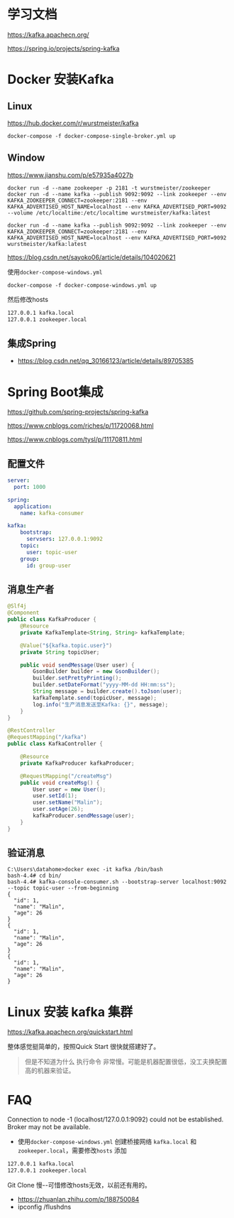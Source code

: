 # 学习文档

https://kafka.apachecn.org/

https://spring.io/projects/spring-kafka

# Docker 安装Kafka

## Linux

https://hub.docker.com/r/wurstmeister/kafka

```shell
docker-compose -f docker-compose-single-broker.yml up
```

## Window

https://www.jianshu.com/p/e57935a4027b

```shell
docker run -d --name zookeeper -p 2181 -t wurstmeister/zookeeper
docker run -d --name kafka --publish 9092:9092 --link zookeeper --env KAFKA_ZOOKEEPER_CONNECT=zookeeper:2181 --env KAFKA_ADVERTISED_HOST_NAME=localhost --env KAFKA_ADVERTISED_PORT=9092 --volume /etc/localtime:/etc/localtime wurstmeister/kafka:latest

```

```shell
docker run -d --name kafka --publish 9092:9092 --link zookeeper --env KAFKA_ZOOKEEPER_CONNECT=zookeeper:2181 --env KAFKA_ADVERTISED_HOST_NAME=localhost --env KAFKA_ADVERTISED_PORT=9092 wurstmeister/kafka:latest
```



https://blog.csdn.net/sayoko06/article/details/104020621

使用`docker-compose-windows.yml`

```shell
docker-compose -f docker-compose-windows.yml up
```

然后修改hosts

```tex
127.0.0.1 kafka.local
127.0.0.1 zookeeper.local
```



## 集成Spring

- https://blog.csdn.net/qq_30166123/article/details/89705385



# Spring Boot集成

https://github.com/spring-projects/spring-kafka

https://www.cnblogs.com/riches/p/11720068.html

https://www.cnblogs.com/tysl/p/11170811.html

## 配置文件

```yaml
server:
  port: 1000

spring:
  application:
    name: kafka-consumer

kafka:
    bootstrap:
      servsers: 127.0.0.1:9092
    topic:
      user: topic-user
    group:
      id: group-user
```



## 消息生产者

```java
@Slf4j
@Component
public class KafkaProducer {
    @Resource
    private KafkaTemplate<String, String> kafkaTemplate;

    @Value("${kafka.topic.user}")
    private String topicUser;

    public void sendMessage(User user) {
        GsonBuilder builder = new GsonBuilder();
        builder.setPrettyPrinting();
        builder.setDateFormat("yyyy-MM-dd HH:mm:ss");
        String message = builder.create().toJson(user);
        kafkaTemplate.send(topicUser, message);
        log.info("生产消息发送至Kafka: {}", message);
    }
}
```



```java
@RestController
@RequestMapping("/kafka")
public class KafkaController {

    @Resource
    private KafkaProducer kafkaProducer;

    @RequestMapping("/createMsg")
    public void createMsg() {
        User user = new User();
        user.setId(1);
        user.setName("Malin");
        user.setAge(26);
        kafkaProducer.sendMessage(user);
    }
}
```



## 验证消息

```shell
C:\Users\datahome>docker exec -it kafka /bin/bash
bash-4.4# cd bin/
bash-4.4# kafka-console-consumer.sh --bootstrap-server localhost:9092 --topic topic-user --from-beginning
{
  "id": 1,
  "name": "Malin",
  "age": 26
}
{
  "id": 1,
  "name": "Malin",
  "age": 26
}
{
  "id": 1,
  "name": "Malin",
  "age": 26
}
```



# Linux 安装 kafka 集群

https://kafka.apachecn.org/quickstart.html

整体感觉挺简单的，按照Quick Start 很快就搭建好了。



> 但是不知道为什么 执行命令 非常慢。可能是机器配置很低，没工夫换配置高的机器来验证。

# FAQ

Connection to node -1 (localhost/127.0.0.1:9092) could not be established. Broker may not be available.

- 使用`docker-compose-windows.yml` 创建桥接网络 `kafka.local` 和 `zookeeper.local`，需要修改`hosts` 添加

```tex
127.0.0.1 kafka.local
127.0.0.1 zookeeper.local
```



Git Clone 慢--可惜修改hosts无效，以前还有用的。

- https://zhuanlan.zhihu.com/p/188750084
- ipconfig /flushdns

